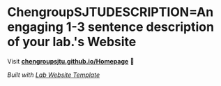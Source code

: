 
# ChengroupSJTUDESCRIPTION=An engaging 1-3 sentence description of your lab.'s Website

Visit **[chengroupsjtu.github.io/Homepage](https://chengroupsjtu.github.io/Homepage)** 🚀

_Built with [Lab Website Template](https://greene-lab.gitbook.io/lab-website-template-docs)_
